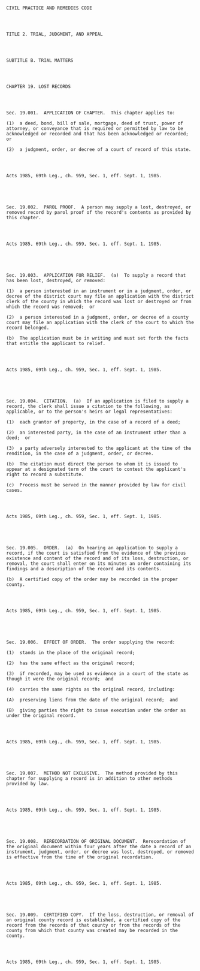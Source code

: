 ﻿
    
    
    	
    					
    
    
    CIVIL PRACTICE AND REMEDIES CODE
    
      
    
    
    TITLE 2. TRIAL, JUDGMENT, AND APPEAL
    
      
    
    
    SUBTITLE B. TRIAL MATTERS
    
      
    
    
    CHAPTER 19. LOST RECORDS
    
      
    
    
    Sec. 19.001.  APPLICATION OF CHAPTER.  This chapter applies to:
    
    (1)  a deed, bond, bill of sale, mortgage, deed of trust, power of attorney, or conveyance that is required or permitted by law to be acknowledged or recorded and that has been acknowledged or recorded;  or
    
    (2)  a judgment, order, or decree of a court of record of this state.
    
    
    
    
    Acts 1985, 69th Leg., ch. 959, Sec. 1, eff. Sept. 1, 1985.
    
    
    
    
    
    Sec. 19.002.  PAROL PROOF.  A person may supply a lost, destroyed, or removed record by parol proof of the record's contents as provided by this chapter.
    
    
    
    
    Acts 1985, 69th Leg., ch. 959, Sec. 1, eff. Sept. 1, 1985.
    
    
    
    
    
    Sec. 19.003.  APPLICATION FOR RELIEF.  (a)  To supply a record that has been lost, destroyed, or removed:
    
    (1)  a person interested in an instrument or in a judgment, order, or decree of the district court may file an application with the district clerk of the county in which the record was lost or destroyed or from which the record was removed;  or
    
    (2)  a person interested in a judgment, order, or decree of a county court may file an application with the clerk of the court to which the record belonged.
    
    (b)  The application must be in writing and must set forth the facts that entitle the applicant to relief.
    
    
    
    
    Acts 1985, 69th Leg., ch. 959, Sec. 1, eff. Sept. 1, 1985.
    
    
    
    
    
    Sec. 19.004.  CITATION.  (a)  If an application is filed to supply a record, the clerk shall issue a citation to the following, as applicable, or to the person's heirs or legal representatives:
    
    (1)  each grantor of property, in the case of a record of a deed;
    
    (2)  an interested party, in the case of an instrument other than a deed;  or
    
    (3)  a party adversely interested to the applicant at the time of the rendition, in the case of a judgment, order, or decree.
    
    (b)  The citation must direct the person to whom it is issued to appear at a designated term of the court to contest the applicant's right to record a substitute.
    
    (c)  Process must be served in the manner provided by law for civil cases.
    
    
    
    
    Acts 1985, 69th Leg., ch. 959, Sec. 1, eff. Sept. 1, 1985.
    
    
    
    
    
    Sec. 19.005.  ORDER.  (a)  On hearing an application to supply a record, if the court is satisfied from the evidence of the previous existence and content of the record and of its loss, destruction, or removal, the court shall enter on its minutes an order containing its findings and a description of the record and its contents.
    
    (b)  A certified copy of the order may be recorded in the proper county.
    
    
    
    
    Acts 1985, 69th Leg., ch. 959, Sec. 1, eff. Sept. 1, 1985.
    
    
    
    
    
    Sec. 19.006.  EFFECT OF ORDER.  The order supplying the record:
    
    (1)  stands in the place of the original record;
    
    (2)  has the same effect as the original record;
    
    (3)  if recorded, may be used as evidence in a court of the state as though it were the original record;  and
    
    (4)  carries the same rights as the original record, including:
    
    (A)  preserving liens from the date of the original record;  and
    
    (B)  giving parties the right to issue execution under the order as under the original record.
    
    
    
    
    Acts 1985, 69th Leg., ch. 959, Sec. 1, eff. Sept. 1, 1985.
    
    
    
    
    
    Sec. 19.007.  METHOD NOT EXCLUSIVE.  The method provided by this chapter for supplying a record is in addition to other methods provided by law.
    
    
    
    
    Acts 1985, 69th Leg., ch. 959, Sec. 1, eff. Sept. 1, 1985.
    
    
    
    
    
    Sec. 19.008.  RERECORDATION OF ORIGINAL DOCUMENT.  Rerecordation of the original document within four years after the date a record of an instrument, judgment, order, or decree was lost, destroyed, or removed is effective from the time of the original recordation.
    
    
    
    
    Acts 1985, 69th Leg., ch. 959, Sec. 1, eff. Sept. 1, 1985.
    
    
    
    
    
    Sec. 19.009.  CERTIFIED COPY.  If the loss, destruction, or removal of an original county record is established, a certified copy of the record from the records of that county or from the records of the county from which that county was created may be recorded in the county.
    
    
    
    
    Acts 1985, 69th Leg., ch. 959, Sec. 1, eff. Sept. 1, 1985.
    
    
    
    
    				

